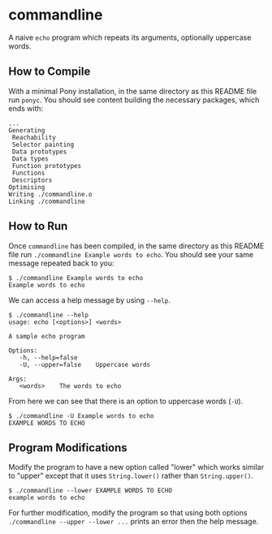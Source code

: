 # commandline

A naive `echo` program which repeats its arguments, optionally uppercase words.

## How to Compile

With a minimal Pony installation, in the same directory as this README file run `ponyc`. You should see content building the necessary packages, which ends with:

```console
...
Generating
 Reachability
 Selector painting
 Data prototypes
 Data types
 Function prototypes
 Functions
 Descriptors
Optimising
Writing ./commandline.o
Linking ./commandline
```

## How to Run

Once `commandline` has been compiled, in the same directory as this README file run `./commandline Example words to echo`. You should see your same message repeated back to you:

```console
$ ./commandline Example words to echo
Example words to echo
```

We can access a help message by using `--help`.

```console
$ ./commandline --help
usage: echo [<options>] <words>

A sample echo program

Options:
   -h, --help=false     
   -U, --upper=false    Uppercase words

Args:
   <words>    The words to echo
```

From here we can see that there is an option to uppercase words (`-U`).

```console
$ ./commandline -U Example words to echo
EXAMPLE WORDS TO ECHO 
```

## Program Modifications

Modify the program to have a new option called "lower" which works similar to "upper" except that it uses `String.lower()` rather than `String.upper()`.

```console
$ ./commandline --lower EXAMPLE WORDS TO ECHO
example words to echo
```

For further modification, modify the program so that using both options `./commandline --upper --lower ...` prints an error then the help message.
